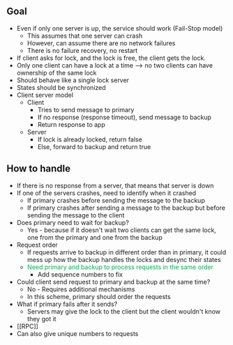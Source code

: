 ## Goal

- Even if only one server is up, the service should work (Fail-Stop model)
	- This assumes that one server can crash
	- However, can assume there are no network failures
	- There is no failure recovery, no restart
- If client asks for lock, and the lock is free, the client gets the lock.
- Only one client can have a lock at a time --> no two clients can have ownership of the same lock
- Should behave like a single lock server
- States should be synchronized
- Client server model
	- Client
		- Tries to send message to primary
		- If no response (response timeout), send message to backup
		- Return response to app
	- Server
		- If lock is already locked, return false
		- Else, forward to backup and return true

## How to handle
-  If there is no response from a server, that means that server is down
- If one of the servers crashes, need to identify when it crashed
	- If primary crashes before sending the message to the backup
	- If primary crashes after sending a message to the backup but before sending the message to the client
- Does primary need to wait for backup?
	- Yes - because if it doesn't wait two clients can get the same lock, one from the primary and one from the backup
- Request order
	- If requests arrive to backup in different order than in primary, it could mess up how the backup handles the locks and desync their states
	- <span style="color:rgb(0, 176, 80)">Need primary and backup to process requests in the same order</span>
		-  Add sequence numbers to fix
- Could client send request to primary and backup at the same time?
	- No - Requires additional mechanisms
	- In this scheme, primary should order the requests
- What if primary fails after it sends?
	- Servers may give the lock to the client but the client wouldn't know they got it
- [[RPC]]
- Can also give unique numbers to requests 